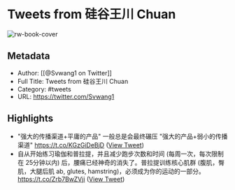 # Tweets from 硅谷王川 Chuan

![rw-book-cover](https://pbs.twimg.com/profile_images/1206267442546167808/hizG_npB.jpg)

## Metadata
- Author: [[@Svwang1 on Twitter]]
- Full Title: Tweets from 硅谷王川 Chuan
- Category: #tweets
- URL: https://twitter.com/Svwang1

## Highlights
- "强大的传播渠道+平庸的产品" 一般总是会最终碾压 "强大的产品+弱小的传播渠道" https://t.co/KGzGiDeBjD ([View Tweet](https://twitter.com/Svwang1/status/1661810865413423104))
- 自从开始练习瑜伽和普拉提，并且减少跑步次数和时间 (每周一次，每次限制在 25分钟以内) 后，腰痛已经神奇的消失了。普拉提训练核心肌群 (腹肌，臀肌，大腿后肌 ab, glutes, hamstring)，必须成为你的运动的一部分。 https://t.co/Zrb7BwZVji ([View Tweet](https://twitter.com/Svwang1/status/1750706356531978428))
